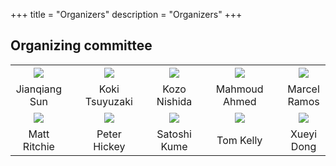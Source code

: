 +++
title = "Organizers"
description = "Organizers"
+++

## Organizing committee

|       |   |     |   |      |   |      |   |      |
|:-----:|---|:---:|---|:----:|---|:----:|---|:----:|
| ![](../img/organizers/JianqiangSun.jpg) | &nbsp; | ![](../img/organizers/koki.png) | &nbsp; | ![](../img/organizers/kozo.png) | &nbsp; | ![](../img/organizers/mahmoud.jpg) | &nbsp; | ![](../img/organizers/marcel.png) |
| Jianqiang Sun | &nbsp; | Koki Tsuyuzaki | &nbsp; | Kozo Nishida | &nbsp; | Mahmoud Ahmed | &nbsp; | Marcel Ramos |
| ![](../img/organizers/matt.png) | &nbsp; | ![](../img/organizers/peter.png) | &nbsp; | ![](../img/organizers/satoshi.png) | &nbsp; | ![](../img/organizers/tom.png) | &nbsp; | ![](../img/organizers/xueyi.png) |
| Matt Ritchie | &nbsp; | Peter Hickey | &nbsp; | Satoshi Kume | &nbsp; | Tom Kelly | &nbsp; | Xueyi Dong |
